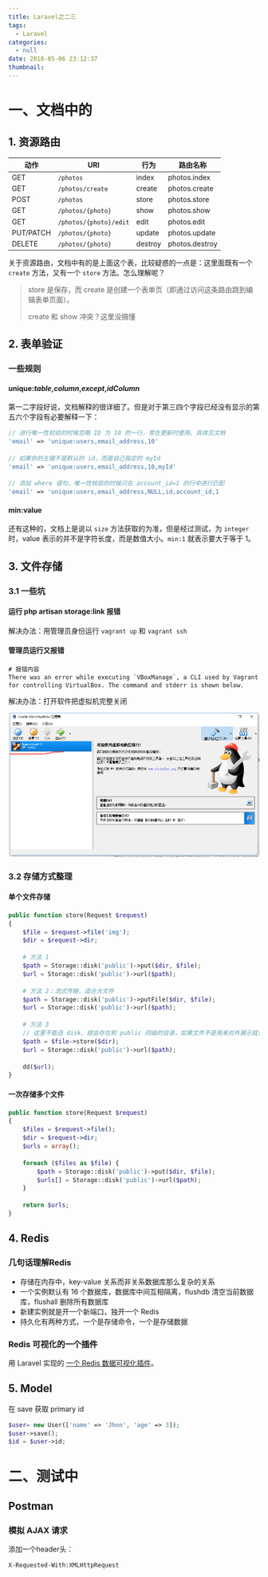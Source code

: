 ```yaml
---
title: Laravel之二三
tags:
  - Laravel
categories:
  - null
date: 2018-05-06 23:12:37
thumbnail:
---
```






# 一、文档中的

## 1. 资源路由

| 动作      | URI                    | 行为    | 路由名称       |
| --------- | ---------------------- | ------- | -------------- |
| GET       | `/photos`              | index   | photos.index   |
| GET       | `/photos/create`       | create  | photos.create  |
| POST      | `/photos`              | store   | photos.store   |
| GET       | `/photos/{photo}`      | show    | photos.show    |
| GET       | `/photos/{photo}/edit` | edit    | photos.edit    |
| PUT/PATCH | `/photos/{photo}`      | update  | photos.update  |
| DELETE    | `/photos/{photo}`      | destroy | photos.destroy |

关于资源路由，文档中有的是上面这个表，比较疑惑的一点是：这里面既有一个 `create`  方法，又有一个 `store` 方法。怎么理解呢？

> store 是保存，而 create 是创建一个表单页（即通过访问这条路由跳到编辑表单页面）。
>
> create 和 show 冲突？这里没搞懂



## 2. 表单验证

### 一些规则

#### unique:*table*,*column*,*except*,*idColumn*

第一二字段好说，文档解释的很详细了。但是对于第三四个字段已经没有显示的第五六个字段有必要解释一下：

```php
// 进行唯一性校验的时候忽略 ID 为 10 的一行，常在更新时使用，具体见文档
'email' => 'unique:users,email_address,10'
    
// 如果你的主键不是默认的 id，而是自己指定的 myId
'email' => 'unique:users,email_address,10,myId'
    
// 添加 where 语句，唯一性校验的时候只在 account_id=1 的行中进行匹配
'email' => 'unique:users,email_address,NULL,id,account_id,1    
```

#### min:value

还有这种的，文档上是说以 `size`  方法获取的为准，但是经过测试，为 `integer` 时，value 表示的并不是字符长度，而是数值大小。`min:1` 就表示要大于等于 1。



## 3. 文件存储

### 3.1 一些坑

#### 运行 php artisan storage:link 报错

解决办法：用管理员身份运行 `vagrant up` 和 `vagrant ssh`

#### 管理员运行又报错

```shell
# 报错内容
There was an error while executing `VBoxManage`, a CLI used by Vagrant
for controlling VirtualBox. The command and stderr is shown below.
```

解决办法：打开软件把虚拟机完整关闭

![1526202301713](Laravel之二三.assets/1526202301713.png)



### 3.2 存储方式整理

#### 单个文件存储

```php
public function store(Request $request)
{
    $file = $request->file('img');
    $dir = $request->dir;

    # 方法 1
    $path = Storage::disk('public')->put($dir, $file);
    $url = Storage::disk('public')->url($path);
    
    # 方法 2：流式传输，适合大文件
    $path = Storage::disk('public')->putFile($dir, $file);
    $url = Storage::disk('public')->url($path);
	
    # 方法 3
    // 这里不能选 disk，就会存在和 public 同级的目录，如果文件不是用来对外展示就没问题
    $path = $file->store($dir);
    $url = Storage::disk('public')->url($path);

    dd($url);
}
```

#### 一次存储多个文件

```php
public function store(Request $request)
{
    $files = $request->file();
    $dir = $request->dir;
    $urls = array();

    foreach ($files as $file) {
        $path = Storage::disk('public')->put($dir, $file);
        $urls[] = Storage::disk('public')->url($path);
    }

    return $urls;
}
```



## 4. Redis

### 几句话理解Redis

- 存储在内存中，key-value 关系而非关系数据库那么复杂的关系
- 一个实例默认有 16 个数据库，数据库中间互相隔离，flushdb 清空当前数据库，flushall 删除所有数据库
- 新建实例就是开一个新端口，独开一个 Redis
- 持久化有两种方式，一个是存储命令，一个是存储数据

### Redis 可视化的一个插件

用 Laravel 实现的 [一个 Redis 数据可视化插件](https://laravel-china.org/topics/7139/open-source-a-redis-web-management-tool)。



## 5. Model

在 save 获取 primary id

```php
$user= new User(['name' => 'Jhon', 'age' => 3]);
$user->save();
$id = $user->id;
```





# 二、测试中

## Postman

### 模拟 AJAX 请求

添加一个header头：

```
X-Requested-With:XMLHttpRequest
```

